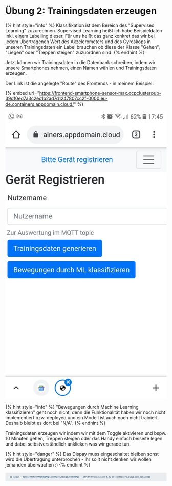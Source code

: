 # Übung 2: Trainingsdaten erzeugen

{% hint style="info" %}
Klassifikation ist dem Bereich des "Supervised Learning" zuzurechnen. Supervised Learning heißt ich habe Beispieldaten inkl. einem Labelling dieser. Für uns heißt das ganz konkret das wir bei jedem Übertragenen Wert des Akzelerometers und des Gyroskops in unseren Trainingsdaten ein Label brauchen ob diese der Klasse "Gehen", "Liegen" oder "Treppen steigen" zuzuordnen sind.
{% endhint %}

Jetzt können wir Trainingsdaten in die Datenbank schreiben, indem wir unsere Smartphones nehmen, einen Namen wählen und Trainingsdaten erzeugen.

Der Link ist die angelegte "Route" des Frontends - in meinem Beispiel:

{% embed url="https://frontend-smartphone-sensor-max.ocpclusterpub-39df0ed7a3c2ec1b2ad7d1247807cc2f-0000.eu-de.containers.appdomain.cloud/" %}



![](../../../../.gitbook/assets/image%20%2818%29.png)

{% hint style="info" %}
"Bewegungen durch Machine Learning klassifizieren" geht noch nicht, denn die Funktionalität haben wir noch nicht implementiert bzw. deployed und ein Modell ist auch noch nicht trainiert.  
Deshalb bleibt es dort bei "N/A".
{% endhint %}

Trainingsdaten erzeugen wir indem wir mit dem Toggle aktivieren und bspw. 10 Minuten gehen, Treppen steigen oder das Handy einfach beiseite legen und dabei selbstverständlich anklicken was wir gerade tun. 

{% hint style="danger" %}
Das Dispay muss eingeschaltet bleiben sonst wird die Übertragung unterbrochen - ihr sollt nicht denken wir wollen jemanden überwachen :\)
{% endhint %}



![](../../../../.gitbook/assets/image%20%2830%29.png)



